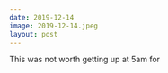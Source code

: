 ```yaml
---
date: 2019-12-14
image: 2019-12-14.jpeg
layout: post
---
```


This was not worth getting up at 5am for
